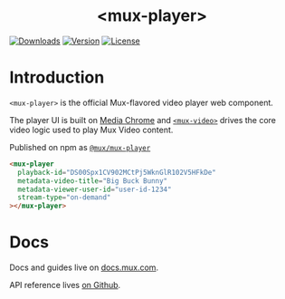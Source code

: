 <p align="center">
  <h1 align="center">&lt;mux-player&gt;</h1>
  <a href="https://npmcharts.com/compare/@mux/mux-player?interval=30"><img src="https://img.shields.io/npm/dm/@mux/mux-player.svg?sanitize=true" alt="Downloads"></a>
    <a href="https://www.npmjs.com/package/@mux/mux-player"><img src="https://img.shields.io/npm/v/@mux/mux-player.svg?sanitize=true" alt="Version"></a>
    <a href="https://www.npmjs.com/package/@mux/mux-player"><img src="https://img.shields.io/npm/l/@mux/mux-player.svg?sanitize=true" alt="License"></a>
</p>

# Introduction

`<mux-player>` is the official Mux-flavored video player web component.

The player UI is built on [Media Chrome](https://media-chrome.org) and [`<mux-video>`](https://github.com/muxinc/elements/tree/main/packages/mux-video) drives the core video logic used to play Mux Video content.

Published on npm as [`@mux/mux-player`](https://www.npmjs.com/package/@mux/mux-player)

```html
<mux-player
  playback-id="DS00Spx1CV902MCtPj5WknGlR102V5HFkDe"
  metadata-video-title="Big Buck Bunny"
  metadata-viewer-user-id="user-id-1234"
  stream-type="on-demand"
></mux-player>
```

# Docs

Docs and guides live on [docs.mux.com](https://docs.mux.com/guides/video/mux-player?utm_source=github-mux-player).

API reference lives [on Github](./REFERENCE.md).
